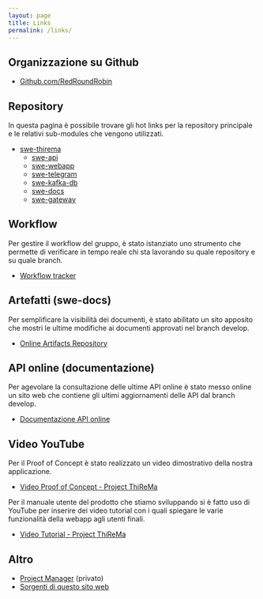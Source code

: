 ```yaml
---
layout: page
title: Links
permalink: /links/
---
```


## Organizzazione su Github

- [Github.com/RedRoundRobin](https://github.com/RedRoundRobin)


## Repository

In questa pagina è possibile trovare gli hot links per la repository principale e le relativi sub-modules che vengono utilizzati.

- [swe-thirema](http://thirema.redroundrobin.site)
	- [swe-api](http://api.redroundrobin.site)
	- [swe-webapp](http://webapp.redroundrobin.site)
	- [swe-telegram](http://telegram.redroundrobin.site)
	- [swe-kafka-db](http://kafka-db.redroundrobin.site)
	- [swe-docs](http://docs.redroundrobin.site)
	- [swe-gateway](http://gateway.redroundrobin.site)


## Workflow

Per gestire il workflow del gruppo, è stato istanziato uno strumento che permette di verificare in tempo reale chi sta lavorando su quale repository e su quale branch.

- [Workflow tracker](http://workflow.redroundrobin.site)



## Artefatti (swe-docs)

Per semplificare la visibilità dei documenti, è stato abilitato un sito apposito che mostri le ultime modifiche ai documenti approvati nel branch develop.

- [Online Artifacts Repository](http://artifacts.redroundrobin.site)


## API online (documentazione)

Per agevolare la consultazione delle ultime API online è stato messo online un sito web che contiene gli ultimi aggiornamenti delle API dal branch develop.

- [Documentazione API online](http://api.docs.redroundrobin.site)


## Video YouTube

Per il Proof of Concept è stato realizzato un video dimostrativo della nostra applicazione.

- [Video Proof of Concept - Project ThiReMa](https://www.youtube.com/watch?v=IKbVdiBIoVk)


Per il manuale utente del prodotto che stiamo sviluppando si è fatto uso di YouTube per inserire dei video tutorial con i quali spiegare le varie funzionalità della webapp agli utenti finali.

- [Video Tutorial - Project ThiReMa](https://www.youtube.com/watch?v=PjySMOLCtMA&list=PLPKYjnuIh1FA3b3jn_bwY_ztYzaFn2mIT)


## Altro

- [Project Manager](http://project.redroundrobin.site) (privato)
- [Sorgenti di questo sito web](http://this.redroundrobin.site)
